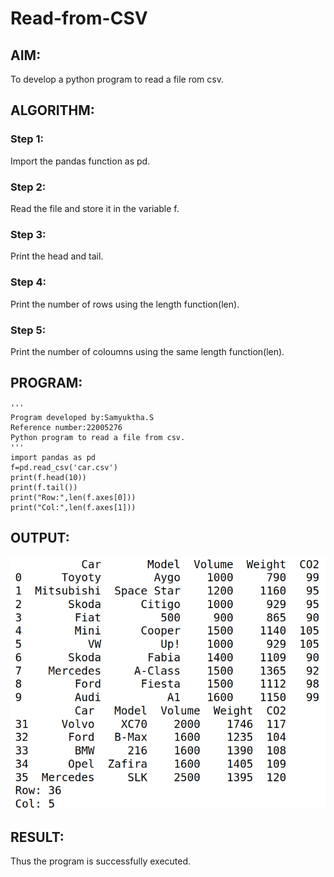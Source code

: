 # Read-from-CSV

## AIM:
To develop a python program to read a file rom csv.
## ALGORITHM:
### Step 1:
Import the pandas function as pd.
### Step 2:
Read the file and store it in the variable f.
### Step 3:
Print the head and tail.
### Step 4:
Print the number of rows using the length function(len).
### Step 5:
Print the number of coloumns using the same length function(len).
## PROGRAM:
```
'''
Program developed by:Samyuktha.S
Reference number:22005276
Python program to read a file from csv.
'''
import pandas as pd
f=pd.read_csv('car.csv')
print(f.head(10))
print(f.tail())
print("Row:",len(f.axes[0]))
print("Col:",len(f.axes[1]))
```

## OUTPUT:
![output](./rag.png)

## RESULT:
Thus the program is successfully executed.